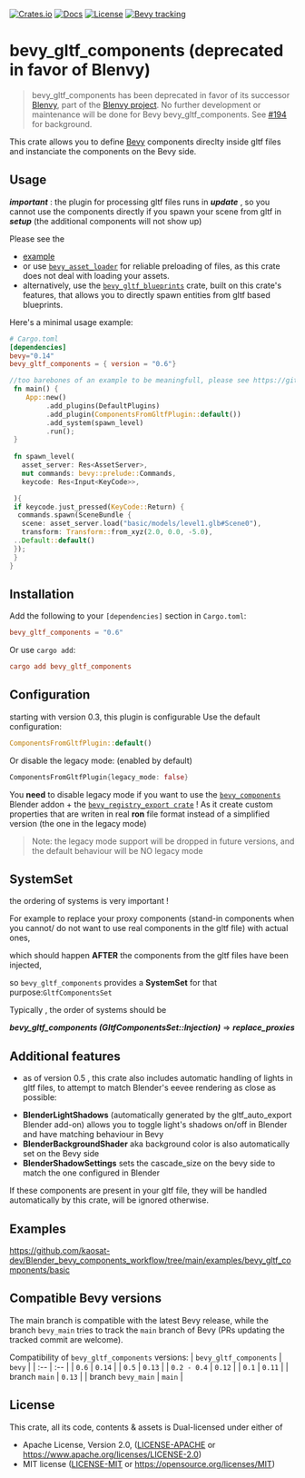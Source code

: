 [![Crates.io](https://img.shields.io/crates/v/bevy_gltf_components)](https://crates.io/crates/bevy_gltf_components)
[![Docs](https://img.shields.io/docsrs/bevy_gltf_components)](https://docs.rs/bevy_gltf_components/latest/bevy_gltf_components/)
[![License](https://img.shields.io/crates/l/bevy_gltf_components)](https://github.com/kaosat-dev/Blender_bevy_components_workflow/blob/main/crates/bevy_gltf_components/License.md)
[![Bevy tracking](https://img.shields.io/badge/Bevy%20tracking-released%20version-lightblue)](https://github.com/bevyengine/bevy/blob/main/docs/plugins_guidelines.md#main-branch-tracking)


# bevy_gltf_components (deprecated in favor of Blenvy)

> bevy_gltf_components has been deprecated in favor of its successor [Blenvy](https://crates.io/crates/blenvy), part of the [Blenvy project](https://github.com/kaosat-dev/Blenvy). No further development or maintenance will be done for Bevy bevy_gltf_components. See [#194](https://github.com/kaosat-dev/Blenvy/issues/194) for background.

This crate allows you to define [Bevy](https://bevyengine.org/) components direclty inside gltf files and instanciate the components on the Bevy side.

## Usage

***important*** : the plugin for processing gltf files runs in ***update*** , so you cannot use the components directly if you spawn your scene from gltf in ***setup*** (the additional components will not show up)

Please see the 
 * [example](https://github.com/kaosat-dev/Blender_bevy_components_workflow/tree/main/examples/bevy_gltf_components/basic) 
 * or use [```bevy_asset_loader```](https://github.com/NiklasEi/bevy_asset_loader) for reliable preloading of files, as this crate does not deal with loading your assets.
 * alternatively, use the [```bevy_gltf_blueprints```](https://crates.io/crates/bevy_gltf_blueprints) crate, built on this crate's features,
  that allows you to directly spawn entities from gltf based blueprints.

Here's a minimal usage example:

```toml
# Cargo.toml
[dependencies]
bevy="0.14"
bevy_gltf_components = { version = "0.6"} 

```

```rust no_run
//too barebones of an example to be meaningfull, please see https://github.com/kaosat-dev/Blender_bevy_components_workflow/bevy_gltf_components/examples/basic for a real example
 fn main() {
    App::new()
         .add_plugins(DefaultPlugins)
         .add_plugin(ComponentsFromGltfPlugin::default())
         .add_system(spawn_level)
         .run();
 }
 
 fn spawn_level(
   asset_server: Res<AssetServer>, 
   mut commands: bevy::prelude::Commands,
   keycode: Res<Input<KeyCode>>,

 ){
 if keycode.just_pressed(KeyCode::Return) {
  commands.spawn(SceneBundle {
   scene: asset_server.load("basic/models/level1.glb#Scene0"),
   transform: Transform::from_xyz(2.0, 0.0, -5.0),
 ..Default::default()
 });
 }
}

```

##  Installation

Add the following to your `[dependencies]` section in `Cargo.toml`:

```toml
bevy_gltf_components = "0.6"
```

Or use `cargo add`:

```toml
cargo add bevy_gltf_components
```

## Configuration

starting with version 0.3, this plugin is configurable
Use the default configuration: 

```rust no_run
ComponentsFromGltfPlugin::default()
```

Or disable the legacy mode: (enabled by default)

```rust no_run
ComponentsFromGltfPlugin{legacy_mode: false}
```

You **need** to disable legacy mode if you want to use the [```bevy_components```](https://github.com/kaosat-dev/Blender_bevy_components_workflow/tree/main/tools/bevy_components) Blender addon + the [```bevy_registry_export crate```](https://crates.io/crates/bevy_registry_export) ! 
As it create custom properties that are writen in real **ron** file format
instead of a simplified version (the one in the legacy mode)

> Note: the legacy mode support will be dropped in future versions, and the default behaviour will be NO legacy mode

## SystemSet

the ordering of systems is very important ! 

For example to replace your proxy components (stand-in components when you cannot/ do not want to use real components in the gltf file) with actual ones, 

which should happen **AFTER** the components from the gltf files have been injected, 

so ```bevy_gltf_components``` provides a **SystemSet** for that purpose:```GltfComponentsSet```

Typically , the order of systems should be

***bevy_gltf_components (GltfComponentsSet::Injection)*** => ***replace_proxies***

## Additional features

- as of version 0.5 , this crate also includes automatic handling of lights in gltf files, to attempt to match Blender's eevee rendering as close as possible:
 * **BlenderLightShadows** (automatically generated by the gltf_auto_export Blender add-on) allows you to toggle light's shadows on/off in Blender and have matching
 behaviour in Bevy
 * **BlenderBackgroundShader** aka background color is also automatically set on the Bevy side
 * **BlenderShadowSettings** sets the cascade_size on the bevy side to match the one configured in Blender

 If these components are present in your gltf file, they will be handled automatically by this crate, will be ignored otherwise.

## Examples

https://github.com/kaosat-dev/Blender_bevy_components_workflow/tree/main/examples/bevy_gltf_components/basic



## Compatible Bevy versions

The main branch is compatible with the latest Bevy release, while the branch `bevy_main` tries to track the `main` branch of Bevy (PRs updating the tracked commit are welcome).

Compatibility of `bevy_gltf_components` versions:
| `bevy_gltf_components` | `bevy` |
| :--                 | :--    |
| `0.6`               | `0.14` |
| `0.5`               | `0.13` |
| `0.2 - 0.4`         | `0.12` |
| `0.1`               | `0.11` |
| branch `main`       | `0.13` |
| branch `bevy_main`  | `main` |


## License

This crate, all its code, contents & assets is Dual-licensed under either of

- Apache License, Version 2.0, ([LICENSE-APACHE](./LICENSE_APACHE.md) or https://www.apache.org/licenses/LICENSE-2.0)
- MIT license ([LICENSE-MIT](./LICENSE_MIT.md) or https://opensource.org/licenses/MIT)